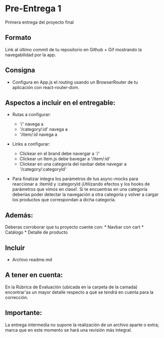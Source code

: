 # Pre-Entrega 1

Primera entrega del proyecto final

## Formato

Link al último commit de tu repositorio en Github + Gif mostrando la navegabilidad por la app.

## Consigna

* Configura en App.js el routing usando un BrowserRouter de tu aplicación con react-router-dom.

## Aspectos a incluir en el entregable:

* Rutas a configurar:
    * '/' navega a <ItemListContainer>
    * '/category/:id' navega a<ItemListContainer>
    * '/item/:id navega a <ItemDetailContainer>

* Links a configurar:
    * Clickear en el brand debe navergar a '/'
    * Clickear un Item.js debe bavegar a '/item/:id'
    * Clickear en una categoría del navbar debe navegar a '/category/:categoryId'

* Para finalizar integra los parámetros de tus async-mocks para reaccionar a :itemId y :categoryId ¡Utilizando efectos y los hooks de parámetros que vimos en clase!. Si te encuentras en una categoría deberías poder detectar la navegación a otra categoría y volver a cargar los productos que correspondan a dicha categoría.

## Además:

Deberas corroborar que tu proyecto cuente con:
    * Navbar con cart
    * Catálogo
    * Detalle de producto

## Incluir

* Archivo readme.md

## A tener en cuenta:

En la Rúbrica de Evaluación (ubicada en la carpeta de la camada) encontrar'as un mayor detalle respecto a qué se tendrá en cuenta para la corrección.

## Importante:

La entrega intermedia no supone la realización de un archivo aparte o extra; marca que en este momento se hará una revisión más integral.